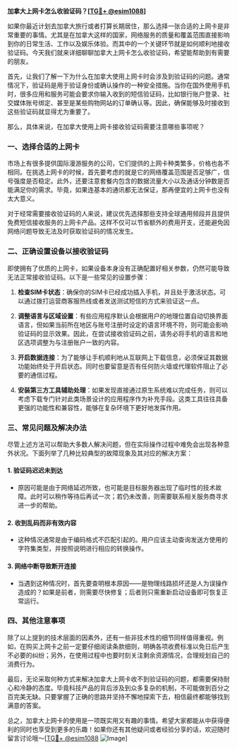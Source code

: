 **加拿大上网卡怎么收验证码？[[TG💪+ @esim1088](https://t.me/s/esim1088)]**

如果你最近计划去加拿大旅行或者打算长期居住，那么选择一张合适的上网卡是非常重要的事情。尤其是在加拿大这样的国家，网络服务的质量和覆盖范围直接影响到你的日常生活、工作以及娱乐体验。而其中的一个关键环节就是如何顺利地接收验证码。今天我们就来详细聊聊加拿大上网卡怎么收验证码，希望能帮助到有需要的朋友。

首先，让我们了解一下为什么在加拿大使用上网卡时会涉及到验证码的问题。通常情况下，验证码是用于验证身份或确认操作的一种安全措施。当你在国外使用手机时，很多应用和服务可能会要求你输入收到的短信验证码，比如银行账户登录、社交媒体账号绑定、甚至是某些购物网站的订单确认等。因此，确保能够及时接收到这些验证码就显得尤为重要了。

那么，具体来说，在加拿大使用上网卡接收验证码需要注意哪些事项呢？

### 一、选择合适的上网卡

市场上有很多提供国际漫游服务的公司，它们提供的上网卡种类繁多，价格也各不相同。在挑选上网卡的时候，首先要考虑的就是它的网络覆盖范围是否足够广，信号强度是否稳定。此外，还要注意套餐内包含的数据流量大小以及通话分钟数是否能满足你的需求。毕竟，如果连基本的通讯都无法保证，那再便宜的上网卡也没有太大意义。

对于经常需要接收验证码的人来说，建议优先选择那些支持全球通用频段并且提供免费短信接收服务的上网卡产品。这样不仅可以节省额外的费用开支，还能避免因网络问题导致无法及时获取验证码的情况发生。

### 二、正确设置设备以接收验证码

即使拥有了优质的上网卡，如果设备本身没有正确配置好相关参数，仍然可能导致无法正常接收验证码。以下是一些常见的设置步骤：

1. **检查SIM卡状态**：确保你的SIM卡已经成功插入手机，并且处于激活状态。可以通过拨打运营商客服热线或者发送测试短信的方式来验证这一点。
   
2. **调整语言与区域设置**：有些应用程序默认会根据用户的地理位置自动切换界面语言，但如果当前所在地区与账号注册时设定的语言环境不符，则可能会影响验证码的显示效果。因此，在尝试接收验证码之前，请务必将手机的语言和地区选项调整为与注册账户一致的内容。

3. **开启数据连接**：为了能够让手机顺利地从互联网上下载信息，必须保证其数据功能始终处于开启状态。同时也要留意是否有任何防火墙或代理软件阻止了必要的通信过程。

4. **安装第三方工具辅助处理**：如果发现直接通过原生系统难以完成任务，则可以考虑下载专门针对此类场景设计的应用程序作为补充手段。这类工具往往具备更强的功能性和兼容性，能够在复杂环境下更好地发挥作用。

### 三、常见问题及解决办法

尽管上述方法可以帮助大多数人解决问题，但在实际操作过程中难免会出现各种意外状况。下面列举了几种比较典型的故障现象及其对应的解决方案：

#### 1. 验证码迟迟未到达
   - 原因可能是由于网络延迟所致，也可能是目标服务器出现了临时性的技术故障。此时可以稍作等待后再试一次；若仍未改善，则需要联系相关服务商寻求进一步的帮助。

#### 2. 收到乱码而非有效内容
   - 这种情况通常是由于编码格式不匹配引起的。用户应该主动查询发送方使用的字符集类型，并按照说明进行相应的转换操作。

#### 3. 网络中断导致断开连接
   - 当遇到这种情况时，首先要查明根本原因——是物理线路损坏还是人为误操作造成的？如果是前者，则需要尽快修复；后者则只需重新启动设备即可恢复正常运行。

### 四、其他注意事项

除了以上提到的技术层面的因素外，还有一些非技术性的细节同样值得重视。例如，在购买上网卡之前一定要仔细阅读条款细则，明确各项收费标准以免日后产生不必要的纠纷；另外，在使用过程中也要时刻关注剩余资源情况，合理规划自己的消费行为。

最后，无论采取何种方式来解决加拿大上网卡收不到验证码的问题，都需要保持耐心和冷静的态度。毕竟科技产品的背后涉及到众多复杂的机制，不可能做到百分之百完美无缺。只要掌握了正确的思路并坚持不懈地探索下去，相信最终都能够找到满意的答案。

总之，加拿大上网卡的使用是一项既实用又有趣的事情。希望大家都能从中获得便利的同时也享受到更多的乐趣！如果你还有其他疑问或者经验分享的话，欢迎随时留言讨论哦～[[TG💪+ @esim1088](https://t.me/s/esim1088) ![Image](https://i.postimg.cc/4NQfJmqS/Snipaste-2025-05-13-00-14-12.png)]